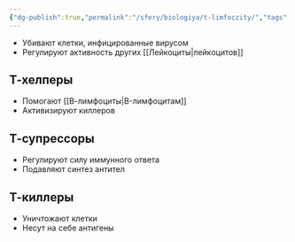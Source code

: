 ```yaml
---
{"dg-publish":true,"permalink":"/sfery/biologiya/t-limfoczity/","tags":["Анатомия"]}
---
```


- Убивают клетки, инфицированные вирусом
- Регулируют активность других [[Лейкоциты\|лейкоцитов]]
## Т-хелперы
- Помогают [[В-лимфоциты\|B-лимфоцитам]]
- Активизируют киллеров
## Т-супрессоры
- Регулируют силу иммунного ответа
- Подавляют синтез антител
## Т-киллеры
- Уничтожают клетки
- Несут на себе антигены 